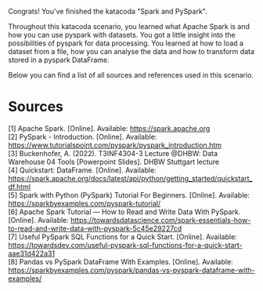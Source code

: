 Congrats! You've finished the katacoda "Spark and PySpark".

Throughout this katacoda scenario, you learned what Apache Spark is and how you can use pyspark with datasets. You got a little insight into the possibilities of pyspark for data processing. You learned at how to load a dataset from a file, how you can analyse the data and how to transform data stored in a pyspark DataFrame.

Below you can find a list of all sources and references used in this scenario.

# Sources

[1] Apache Spark. [Online]. Available: https://spark.apache.org <br />
[2] PySpark - Introduction. [Online]. Available: https://www.tutorialspoint.com/pyspark/pyspark_introduction.htm  <br />
[3] Buckenhofer, A. (2022). T3INF4304-3 Lecture @DHBW: Data Warehouse 04 Tools [Powerpoint Slides]. DHBW Stuttgart lecture <br />
[4] Quickstart: DataFrame. [Online]. Available: https://spark.apache.org/docs/latest/api/python/getting_started/quickstart_df.html <br />
[5] Spark with Python (PySpark) Tutorial For Beginners. [Online]. Available: https://sparkbyexamples.com/pyspark-tutorial/ <br />
[6] Apache Spark Tutorial — How to Read and Write Data With PySpark. [Online]. Available: https://towardsdatascience.com/spark-essentials-how-to-read-and-write-data-with-pyspark-5c45e29227cd <br />
[7] Useful PySpark SQL Functions for a Quick Start. [Online]. Available: https://towardsdev.com/useful-pyspark-sql-functions-for-a-quick-start-aae31d422a31 <br />
[8] Pandas vs PySpark DataFrame With Examples. [Online]. Available: https://sparkbyexamples.com/pyspark/pandas-vs-pyspark-dataframe-with-examples/